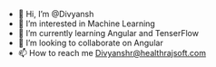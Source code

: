 - 👋 Hi, I’m @Divyansh
- 👀 I’m interested in Machine Learning
- 🌱 I’m currently learning Angular and TenserFlow
- 💞️ I’m looking to collaborate on Angular
- 📫 How to reach me Divyanshr@healthrajsoft.com

<!---
Divyanshp17/Divyanshp17 is a ✨ special ✨ repository because its `README.md` (this file) appears on your GitHub profile.
You can click the Preview link to take a look at your changes.
--->
